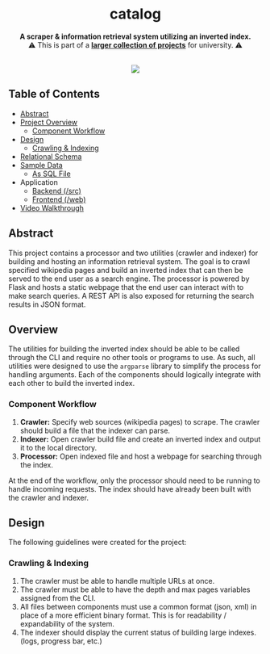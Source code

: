 <!--suppress HtmlDeprecatedAttribute -->
<div align="center">

# catalog

<p>
  <b>A scraper & information retrieval system utilizing an inverted index. </b>
  <br/>
  ⚠️ This is part of a <a href="https://github.com/noahhusby/university"><strong>larger collection of projects</strong></a> for university. ⚠️
  <br/><br/>
</p>

[![](https://img.shields.io/github/license/noahhusby/catalog)](https://github.com/noahhusby/catalog/blob/main/LICENSE)
</div>

## Table of Contents
- [Abstract](https://github.com/noahhusby/catalog/tree/main#abstract)
- [Project Overview](https://github.com/noahhusby/catalog/tree/main/#overview)
  - [Component Workflow](https://github.com/noahhusby/catalog/tree/main/#component-workflow)
- [Design](https://github.com/noahhusby/rent/blob/main/#design)
  - [Crawling & Indexing](https://github.com/noahhusby/catalog/tree/main/#crawling-indexing)
- [Relational Schema](https://github.com/noahhusby/rent/blob/main/relational_schema.pdf)
- [Sample Data](https://github.com/noahhusby/rent/tree/main#sql-scripts)
  - [As SQL File](https://github.com/noahhusby/rent/blob/main/sample_data.sql)
- Application
  - [Backend (/src)](https://github.com/noahhusby/rent/tree/main/src)
  - [Frontend (/web)](https://github.com/noahhusby/rent/tree/main/web)
- [Video Walkthrough](https://youtu.be/dTSDwB6lwqI)

## Abstract

This project contains a processor and two utilities (crawler and indexer) for building and hosting an information retrieval system. The goal is to crawl specified wikipedia pages and build an inverted index that can then be served to the end user as a search engine. The processor is powered by Flask and hosts a static webpage that the end user can interact with to make search queries. A REST API is also exposed for returning the search results in JSON format. 

## Overview

The utilities for building the inverted index should be able to be called through the CLI and require no other tools or programs to use. As such, all utilities were designed to use the `argparse` library to simplify the process for handling arguments. Each of the components should logically integrate with each other to build the inverted index.

### Component Workflow
1. **Crawler:** Specify web sources (wikipedia pages) to scrape. The crawler should build a file that the indexer can parse.
2. **Indexer:** Open crawler build file and create an inverted index and output it to the local directory.
3. **Processor:** Open indexed file and host a webpage for searching through the index.

At the end of the workflow, only the processor should need to be running to handle incoming requests. The index should have already been built with the crawler and indexer.

## Design

The following guidelines were created for the project:

### Crawling & Indexing
1. The crawler must be able to handle multiple URLs at once.
2. The crawler must be able to have the depth and max pages variables assigned from the CLI.
3. All files between components must use a common format (json, xml) in place of a more efficient binary format. This is for readability / expandability of the system.
4. The indexer should display the current status of building large indexes. (logs, progress bar, etc.)